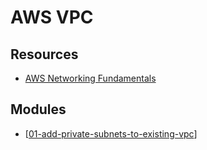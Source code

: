 # AWS VPC

Resources
---

- [AWS Networking Fundamentals][1]

<!-- Links -->
[1]: https://www.youtube.com/watch?v=hiKPPy584Mg


Modules
---

- [[01-add-private-subnets-to-existing-vpc]]

[//begin]: # "Autogenerated link references for markdown compatibility"
[01-add-private-subnets-to-existing-vpc]: 01-add-private-subnets-to-existing-vpc.md "Add private subnets to existing VPC"
[//end]: # "Autogenerated link references"